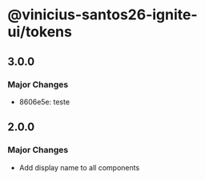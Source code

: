 # @vinicius-santos26-ignite-ui/tokens

## 3.0.0

### Major Changes

- 8606e5e: teste

## 2.0.0

### Major Changes

- Add display name to all components
